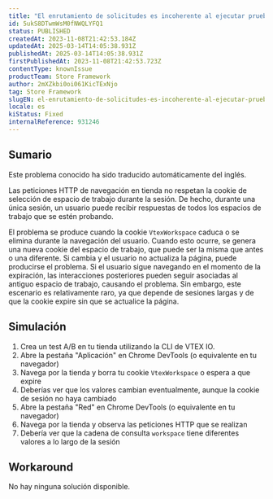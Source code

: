 ```yaml
---
title: "El enrutamiento de solicitudes es incoherente al ejecutar pruebas A/B"
id: 5ukS8DTwmWsM0fNWQLYFQ1
status: PUBLISHED
createdAt: 2023-11-08T21:42:53.184Z
updatedAt: 2025-03-14T14:05:38.931Z
publishedAt: 2025-03-14T14:05:38.931Z
firstPublishedAt: 2023-11-08T21:42:53.723Z
contentType: knownIssue
productTeam: Store Framework
author: 2mXZkbi0oi061KicTExNjo
tag: Store Framework
slugEN: el-enrutamiento-de-solicitudes-es-incoherente-al-ejecutar-pruebas-ab
locale: es
kiStatus: Fixed
internalReference: 931246
---
```


## Sumario

<div class="alert alert-info">
  <p>Este problema conocido ha sido traducido automáticamente del inglés.</p>
</div>


Las peticiones HTTP de navegación en tienda no respetan la cookie de selección de espacio de trabajo durante la sesión. De hecho, durante una única sesión, un usuario puede recibir respuestas de todos los espacios de trabajo que se estén probando.

El problema se produce cuando la cookie `VtexWorkspace` caduca o se elimina durante la navegación del usuario. Cuando esto ocurre, se genera una nueva cookie del espacio de trabajo, que puede ser la misma que antes o una diferente. Si cambia y el usuario no actualiza la página, puede producirse el problema. Si el usuario sigue navegando en el momento de la expiración, las interacciones posteriores pueden seguir asociadas al antiguo espacio de trabajo, causando el problema. Sin embargo, este escenario es relativamente raro, ya que depende de sesiones largas y de que la cookie expire sin que se actualice la página.


##

## Simulación



1. Crea un test A/B en tu tienda utilizando la CLI de VTEX IO.
2. Abre la pestaña "Aplicación" en Chrome DevTools (o equivalente en tu navegador)
  1. Navega por la tienda y borra tu cookie `VtexWorkspace` o espera a que expire
  2. Deberías ver que los valores cambian eventualmente, aunque la cookie de sesión no haya cambiado
3. Abre la pestaña "Red" en Chrome DevTools (o equivalente en tu navegador)
  1. Navega por la tienda y observa las peticiones HTTP que se realizan
  2. Debería ver que la cadena de consulta `workspace` tiene diferentes valores a lo largo de la sesión



## Workaround


No hay ninguna solución disponible.






